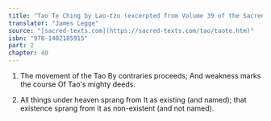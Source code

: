 ```yaml
---
title: "Tao Te Ching by Lao-tzu (excerpted from Volume 39 of the Sacred Books of the East.)"
translator: "James Legge"
source: "[sacred-texts.com](https://sacred-texts.com/tao/taote.htm)"
isbn: "978-1402185915"
part: 2
chapter: 40
---
```

1. The movement of the Tao 
By contraries proceeds; 
And weakness marks the course 
Of Tao's mighty deeds. 

2. All things under heaven sprang from It as existing (and named);
that existence sprang from It as non-existent (and not named).